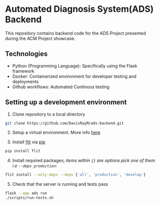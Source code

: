 # Automated Diagnosis System(ADS) Backend

This repository contains backend code for the ADS Project presented during
the ACM Project showcase.

## Technologies

- Python (Programming Language): Specifically using the Flask framework
- Docker: Containerized environment for developer testing and deployments
- Github workflows: Automated Continous testing

## Setting up a development environment

1. Clone repository to a local directory

```sh
git clone https://github.com/DavisRayM/ads-backend.git
```

2. Setup a virtual environment. More info [here](https://docs.python.org/3/library/venv.html#creating-virtual-environments)

3. Install [flit](https://pypi.org/project/flit/) via [pip](https://pip.pypa.io/en/stable/installation/)

```sh
pip install flit
```

4. Install required packages; _items within `{}` are options pick one of them i.e `--deps production`_:

```sh
flit install --only-deps --deps {'all', 'production', 'develop'}
```

5. Check that the server is running and tests pass

```sh
flask --app ads run
./scripts/run-tests.sh
```

